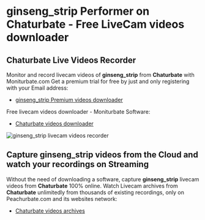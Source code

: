 # ginseng_strip Performer on Chaturbate - Free LiveCam videos downloader

## Chaturbate Live Videos Recorder

Monitor and record livecam videos of **ginseng_strip** from **Chaturbate** with Moniturbate.com
Get a premium trial for free by just and only registering with your Email address:
* [ginseng_strip Premium videos downloader](https://moniturbate.com/request-demo-licence-key.html)

Free livecam videos downloader - Moniturbate Software:
* [Chaturbate videos downloader](https://moniturbate.com/moniturbate-download-software.html)

![ginseng_strip livecam videos recorder](https://peachurnet.com/templates/moniturbate-software.png)


## Capture ginseng_strip videos from the Cloud and watch your recordings on Streaming

Without the need of downloading a software, capture **ginseng_strip** livecam videos from **Chaturbate** 100% online.
Watch Livecam archives from **Chaturbate** unlimitedly from thousands of existing recordings, only on Peachurbate.com and its websites network:
* [Chaturbate videos archives](https://peachurnet.com/)
